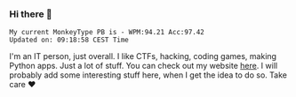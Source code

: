 ### Hi there 👋
<!-- PB START -->
```
My current MonkeyType PB is - WPM:94.21 Acc:97.42
Updated on: 09:18:58 CEST Time
```
<!-- PB END -->
I'm an IT person, just overall. I like CTFs, hacking, coding games, making Python apps. Just a lot of stuff.
You can check out my website [here](https://skill3472.github.io/).
I will probably add some interesting stuff here, when I get the idea to do so. Take care ❤️
